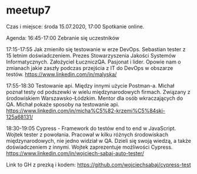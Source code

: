 # meetup7

Czas i miejsce:
środa 15.07.2020, 17:00
Spotkanie online.

Agenda:
16:45-17:00 Zebranie się uczestników

17:15-17:55 Jak zmieniło się testowanie w erze DevOps.
Sebastian tester z 15 letnim doświadczeniem. Prezes Stowarzyszenia Jakości Systemów Informatycznych. Założyciel ŁuczniczQA. Pasjonat i lider. Opowie nam o zmianach jakie zaszły podczas przejścia z IT do DevOps w obszarze testów.
https://www.linkedin.com/in/malyska/

17:55-18:30 Testowanie api. Między innymi użycie Postman-a.
Michał poznał testy od podszewki w wielu międzynarodowych firmach. Związany z środowiskiem Warszawsko-Łódzkim. Mentor dla osób wkraczających do QA.
Michał pokaże sposoby na testowanie api.
https://www.linkedin.com/in/micha%C5%82-krzemi%C5%84ski-125a68131/

18:30-19:05 Cypress - Framework do testów end to end w JavaScript.
Wojtek tester z powołania. Pracował w kilku różnych środowiskach międzynarodowych, nie jedno widział w QA. Dzieli się swoją wiedzą, a także doświadczeniem z innymi.
Wojtek zaprezentuje możliwości Cypress.
https://www.linkedin.com/in/wojciech-sabaj-auto-tester/

Link to GH z prezką i kodem: https://github.com/wojciechsabaj/cypress-test
